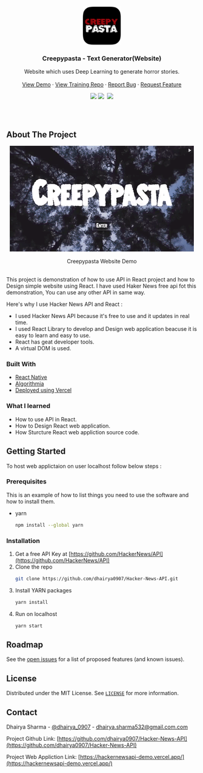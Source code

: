 <!-- PROJECT LOGO -->

<p align="center">
  <a href="https://creepypasta-demo.vercel.app/">
    <img src="/Images/logo.png" alt="Logo" width="100" height="100">
  </a>

  <h3 align="center">Creepypasta - Text Generator(Website)</h3>

  <p align="center">
    Website which uses Deep Learning to generate horror stories.
    <br />
    <br />
    <a href="https://creepypasta-demo.vercel.app/">View Demo</a>
    ·
    <a href="https://github.com/dhairya0907/Creepypasta-Text-Generator">View Training Repo</a>
    ·
    <a href="https://github.com/dhairya0907/Creepypasta-Text-Generator-Website/issues">Report Bug</a>
    ·
    <a href="https://github.com/dhairya0907/Creepypasta-Text-Generator-Website/issues">Request Feature</a>
  </p>
</p>

<!-- PROJECT SHIELDS -->
<div align="center">
   <a target="_blank" href="https://github.com/dhairya0907/Creepypasta-Text-Generator-Website/blob/main/LICENSE"><img src="https://badgen.net/badge/license/MIT/blue"></a>
   <a target="_blank" href="https://www.linkedin.com/in/dhairyasharma0907/"><img src="https://img.shields.io/badge/style--5eba00.svg?label=LinkedIn&logo=linkedin&style=social"></a>&nbsp;
    <a target="_blank" href="https://twitter.com/dhairya_0907"><img src="https://img.shields.io/twitter/follow/dhairya_0907?label=Follow&style=social"></a>
</div>




<!-- ABOUT THE PROJECT -->
<p>
  <br/>
  <br/>
</p>


## About The Project

<p align="center" >
   <a href="https://hackernewsapi-demo.vercel.app/">
    <img alt="Creepypasta Website Demo" src="/Images/Desktop_Screen_GIf.gif"/>
    </a>

</p>
<p  align="center">
  Creepypasta Website Demo
  <br/>
 <br/>
</p>

 

This project is demonstration of how to use API in React project and how to Design simple website using React. I have used Haker News free api fot this demonstration, You can use any other API in same way.

Here's why I use Hacker News API and React :
* I used Hacker News API because it's free to use and it updates in real time.
* I used React Library to develop and Design web application beacuse it is easy to learn and easy to use.
* React has geat developer tools.
* A virtual DOM is used.

### Built With
* [React Native](https://reactnative.dev/)
* [Algorithmia](https://algorithmia.com/)
* [Deployed using Vercel](https://vercel.com/)

### What I learned
* How to use API in React.
* How to Design React web application.
* How Sturcture React web appliction source code.



<!-- GETTING STARTED -->
## Getting Started

To host web applictaion on user localhost follow below steps :

### Prerequisites

This is an example of how to list things you need to use the software and how to install them.
* yarn
  ```sh
  npm install --global yarn
  ```

### Installation

1. Get a free API Key at [https://github.com/HackerNews/API](https://github.com/HackerNews/API)
2. Clone the repo
   ```sh
   git clone https://github.com/dhairya0907/Hacker-News-API.git
   ```
3. Install YARN packages
   ```sh
   yarn install
   ```
4. Run on localhost
   ```sh
   yarn start
   ```

<!-- ROADMAP -->
## Roadmap

See the [open issues](https://github.com/dhairya0907/Hacker-News-API/issues) for a list of proposed features (and known issues).



<!-- LICENSE -->
## License

Distributed under the MIT License. See [`LICENSE`](https://github.com/dhairya0907/Hacker-News-API/blob/main/LICENSE) for more information.



<!-- CONTACT -->
## Contact

Dhairya Sharma - [@dhairya_0907](https://twitter.com/dhairya_0907) - dhairya.sharma532@gmail.com.com

Project Github Link: [https://github.com/dhairya0907/Hacker-News-API](https://github.com/dhairya0907/Hacker-News-API)

Project Web Appliction Link: [https://hackernewsapi-demo.vercel.app/](https://hackernewsapi-demo.vercel.app/)
